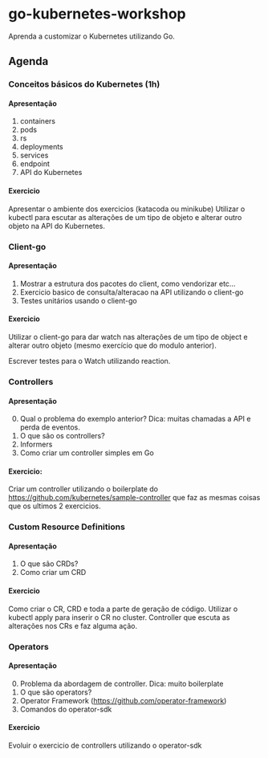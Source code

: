 # go-kubernetes-workshop
Aprenda a customizar o Kubernetes utilizando Go.

## Agenda

### Conceitos básicos do Kubernetes (1h)

#### Apresentação 

1. containers
2. pods
3. rs
4. deployments
5. services
6. endpoint
7. API do Kubernetes

#### Exercicio 

Apresentar o ambiente dos exercicios (katacoda ou minikube)
Utilizar o kubectl para escutar as alterações de um tipo de objeto e alterar outro objeto na API do Kubernetes.

### Client-go

#### Apresentação

1. Mostrar a estrutura dos pacotes do client, como vendorizar etc...
2. Exercicio basico de consulta/alteracao na API utilizando o client-go
3. Testes unitários usando o client-go

#### Exercicio

Utilizar o client-go para dar watch nas alterações de um tipo de object e alterar outro objeto (mesmo exercício que do modulo anterior).

Escrever testes para o Watch utilizando reaction.

### Controllers

#### Apresentação

0. Qual o problema do exemplo anterior? Dica: muitas chamadas a API e perda de eventos.
1. O que são os controllers?
2. Informers
3. Como criar um controller simples em Go

#### Exercicio: 

Criar um controller utilizando o boilerplate do https://github.com/kubernetes/sample-controller que faz as mesmas coisas que os ultimos 2 exercicios.

### Custom Resource Definitions

#### Apresentação

1. O que são CRDs?
2. Como criar um CRD

#### Exercicio

Como criar o CR, CRD e toda a parte de geração de código.
Utilizar o kubectl apply para inserir o CR no cluster.
Controller que escuta as alterações nos CRs e faz alguma ação.

### Operators

#### Apresentação

0. Problema da abordagem de controller. Dica: muito boilerplate
1. O que são operators?
2. Operator Framework (https://github.com/operator-framework)
0. Comandos do operator-sdk

#### Exercicio

Evoluir o exercicio de controllers utilizando o operator-sdk

